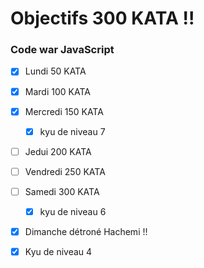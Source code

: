 # Objectifs 300 KATA !!


### Code war JavaScript

- [x] Lundi 50 KATA
- [x] Mardi 100 KATA
- [x] Mercredi 150 KATA
    - [x] kyu de niveau 7
- [ ] Jedui 200 KATA
- [ ] Vendredi 250 KATA
- [ ] Samedi 300 KATA
    - [x] kyu de niveau 6
- [x] Dimanche détroné Hachemi !!
  
- [x] Kyu de niveau 4


